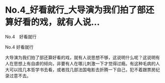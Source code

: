 # No.4_好看就行_大导演为我们拍了部还算好看的戏，就有人说...

No.4　好看就行

No.4 好看就行

大导演为我们拍了部还算好看的戏，就有人说思想不够，这说明什么呢？这说明有人在思想上有自虐的倾向，非要有人在哪儿刺激一下才觉得过瘾。有这种毛病的人大可以找几本哲学书去看，或者找几部法国电影去折腾一下自己，犯不着跟票房纪录过意不去。